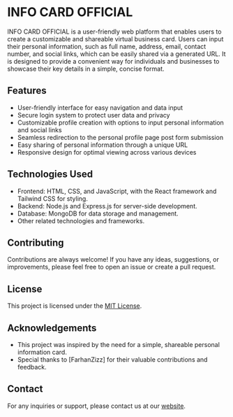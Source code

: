 # INFO CARD OFFICIAL

INFO CARD OFFICIAL is a user-friendly web platform that enables users to create a customizable and shareable virtual business card. Users can input their personal information, such as full name, address, email, contact number, and social links, which can be easily shared via a generated URL. It is designed to provide a convenient way for individuals and businesses to showcase their key details in a simple, concise format.

## Features

- User-friendly interface for easy navigation and data input
- Secure login system to protect user data and privacy
- Customizable profile creation with options to input personal information and social links
- Seamless redirection to the personal profile page post form submission
- Easy sharing of personal information through a unique URL
- Responsive design for optimal viewing across various devices

## Technologies Used

- Frontend: HTML, CSS, and JavaScript, with the React framework and Tailwind CSS for styling.
- Backend: Node.js and Express.js for server-side development.
- Database: MongoDB for data storage and management.
- Other related technologies and frameworks.



## Contributing

Contributions are always welcome! If you have any ideas, suggestions, or improvements, please feel free to open an issue or create a pull request.


## License

This project is licensed under the [MIT License](LICENSE).

## Acknowledgements

- This project was inspired by the need for a simple, shareable personal information card.
- Special thanks to [FarhanZizz] for their valuable contributions and feedback.

## Contact

For any inquiries or support, please contact us at our [website](https://iammhador.netlify.app/).
